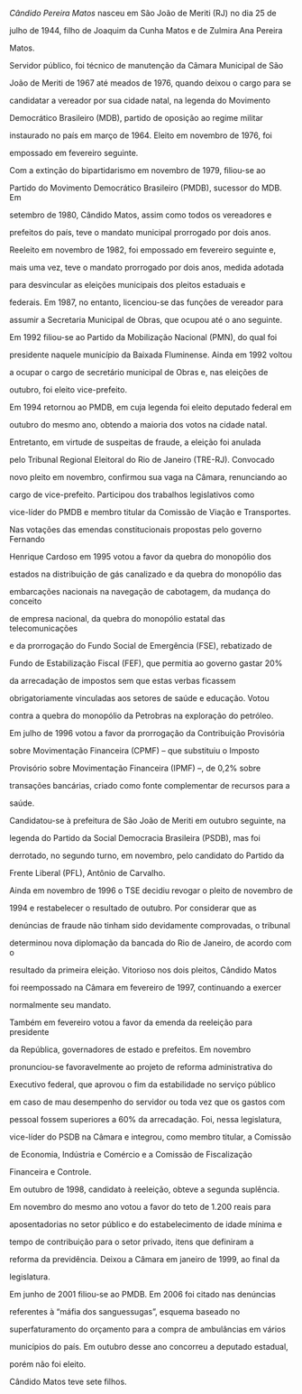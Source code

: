 

*Cândido Pereira Matos* nasceu em São João de Meriti (RJ) no dia 25 de

julho de 1944, filho de Joaquim da Cunha Matos e de Zulmira Ana Pereira

Matos.



Servidor público, foi técnico de manutenção da Câmara Municipal de São

João de Meriti de 1967 até meados de 1976, quando deixou o cargo para se

candidatar a vereador por sua cidade natal, na legenda do Movimento

Democrático Brasileiro (MDB), partido de oposição ao regime militar

instaurado no país em março de 1964. Eleito em novembro de 1976, foi

empossado em fevereiro seguinte.



Com a extinção do bipartidarismo em novembro de 1979, filiou-se ao

Partido do Movimento Democrático Brasileiro (PMDB), sucessor do MDB. Em

setembro de 1980, Cândido Matos, assim como todos os vereadores e

prefeitos do país, teve o mandato municipal prorrogado por dois anos.



Reeleito em novembro de 1982, foi empossado em fevereiro seguinte e,

mais uma vez, teve o mandato prorrogado por dois anos, medida adotada

para desvincular as eleições municipais dos pleitos estaduais e

federais. Em 1987, no entanto, licenciou-se das funções de vereador para

assumir a Secretaria Municipal de Obras, que ocupou até o ano seguinte.



Em 1992 filiou-se ao Partido da Mobilização Nacional (PMN), do qual foi

presidente naquele município da Baixada Fluminense. Ainda em 1992 voltou

a ocupar o cargo de secretário municipal de Obras e, nas eleições de

outubro, foi eleito vice-prefeito.



Em 1994 retornou ao PMDB, em cuja legenda foi eleito deputado federal em

outubro do mesmo ano, obtendo a maioria dos votos na cidade natal.

Entretanto, em virtude de suspeitas de fraude, a eleição foi anulada

pelo Tribunal Regional Eleitoral do Rio de Janeiro (TRE-RJ). Convocado

novo pleito em novembro, confirmou sua vaga na Câmara, renunciando ao

cargo de vice-prefeito. Participou dos trabalhos legislativos como

vice-líder do PMDB e membro titular da Comissão de Viação e Transportes.



Nas votações das emendas constitucionais propostas pelo governo Fernando

Henrique Cardoso em 1995 votou a favor da quebra do monopólio dos

estados na distribuição de gás canalizado e da quebra do monopólio das

embarcações nacionais na navegação de cabotagem, da mudança do conceito

de empresa nacional, da quebra do monopólio estatal das telecomunicações

e da prorrogação do Fundo Social de Emergência (FSE), rebatizado de

Fundo de Estabilização Fiscal (FEF), que permitia ao governo gastar 20%

da arrecadação de impostos sem que estas verbas ficassem

obrigatoriamente vinculadas aos setores de saúde e educação. Votou

contra a quebra do monopólio da Petrobras na exploração do petróleo.



Em julho de 1996 votou a favor da prorrogação da Contribuição Provisória

sobre Movimentação Financeira (CPMF) – que substituiu o Imposto

Provisório sobre Movimentação Financeira (IPMF) –, de 0,2% sobre

transações bancárias, criado como fonte complementar de recursos para a

saúde.



Candidatou-se à prefeitura de São João de Meriti em outubro seguinte, na

legenda do Partido da Social Democracia Brasileira (PSDB), mas foi

derrotado, no segundo turno, em novembro, pelo candidato do Partido da

Frente Liberal (PFL), Antônio de Carvalho.



Ainda em novembro de 1996 o TSE decidiu revogar o pleito de novembro de

1994 e restabelecer o resultado de outubro. Por considerar que as

denúncias de fraude não tinham sido devidamente comprovadas, o tribunal

determinou nova diplomação da bancada do Rio de Janeiro, de acordo com o

resultado da primeira eleição. Vitorioso nos dois pleitos, Cândido Matos

foi reempossado na Câmara em fevereiro de 1997, continuando a exercer

normalmente seu mandato.



Também em fevereiro votou a favor da emenda da reeleição para presidente

da República, governadores de estado e prefeitos. Em novembro

pronunciou-se favoravelmente ao projeto de reforma administrativa do

Executivo federal, que aprovou o fim da estabilidade no serviço público

em caso de mau desempenho do servidor ou toda vez que os gastos com

pessoal fossem superiores a 60% da arrecadação. Foi, nessa legislatura,

vice-líder do PSDB na Câmara e integrou, como membro titular, a Comissão

de Economia, Indústria e Comércio e a Comissão de Fiscalização

Financeira e Controle.



Em outubro de 1998, candidato à reeleição, obteve a segunda suplência.

Em novembro do mesmo ano votou a favor do teto de 1.200 reais para

aposentadorias no setor público e do estabelecimento de idade mínima e

tempo de contribuição para o setor privado, itens que definiram a

reforma da previdência. Deixou a Câmara em janeiro de 1999, ao final da

legislatura.



Em junho de 2001 filiou-se ao PMDB. Em 2006 foi citado nas denúncias

referentes à “máfia dos sanguessugas”, esquema baseado no

superfaturamento do orçamento para a compra de ambulâncias em vários

municípios do país. Em outubro desse ano concorreu a deputado estadual,

porém não foi eleito.



Cândido Matos teve sete filhos.




